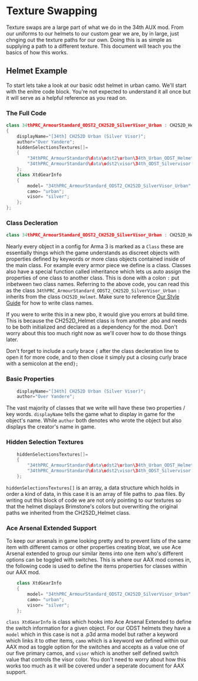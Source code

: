 <!--
I reccomend viewing this document with the extension Markdown Preview Enhanced (https://marketplace.visualstudio.com/items?itemName=shd101wyy.markdown-preview-enhanced).
Once installed to VS Code you can see a html preview by clicking the pane on the right side of VS Code that looks like an open book with a magnifying glass. This will greatly enchance readability.
-->

# Texture Swapping
Texture swaps are a large part of what we do in the 34th AUX mod. From our uniforms to our helmets to our custom gear we are, by in large, just chnging out the texture paths for our own. Doing this is as simple as supplying a path to a different texture. This document will teach you the basics of how this works.

## Helmet Example
To start lets take a look at our basic odst helmet in urban camo. We'll start with the enitre code block. You're not expected to understand it all once but it will serve as a helpful reference as you read on.

### The Full Code
```c++
class 34thPRC_ArmourStandard_ODST2_CH252D_SilverVisor_Urban : CH252D_Helmet
{
	displayName="[34th] CH252D Urban (Silver Visor)";
	author="Over Yandere";
	hiddenSelectionsTextures[]=
	{
		"34thPRC_ArmourStandard\data\odst2\urban\34th_Urban_ODST_Helmet.paa",
		"34thPRC_ArmourStandard\data\odst2\visor\34th_ODST_Silvervisor.paa"
	};
	class XtdGearInfo
	{
		model= "34thPRC_ArmourStandard_ODST2_CH252D_SilverVisor_Urban";
		camo= "urban";
		visor= "silver";
	};
};
```

### Class Decleration
```c++
class 34thPRC_ArmourStandard_ODST2_CH252D_SilverVisor_Urban : CH252D_Helmet
```
 Nearly every object in a config for Arma 3 is marked as a `Class` these are essentially things which the game understands as discreet objects with properties defined by keywords or more class objects contained inside of the main class. For example every armor piece we define is a class. Classes also have a special function called inheritance which lets us auto assign the properties of one class to another class. This is done with a colon `:` put inbetween two class names. Referring to the above code, you can read this as the class `34thPRC_ArmourStandard_ODST2_CH252D_SilverVisor_Urban` `:` inherits from the class `CH252D_Helmet`. Make sure to reference [Our Style Guide](..\Code_Style.md) for how to write class names.


If you were to write this in a new pbo, it would give you errors at build time. This is because the CH252D_Helmet class is from another .pbo and needs to be both initialized and declared as a dependency for the mod. Don't worry about this too much right now as we'll cover how to do those things later.

Don't forget to include a curly brace `{` after the class decleration line to open it for more code, and to then close it simply put a closing curly brace with a semicolon at the end`};`

### Basic Properties
```c++
	displayName="[34th] CH252D Urban (Silver Visor)";
	author="Over Yandere";
```
The vast majority of classes that we write will have these two properties / key words. `displayName` tells the game what to display in game for the object's name. While `author` both denotes who wrote the object but also displays the creator's name in game.

### Hidden Selection Textures
```c++
	hiddenSelectionsTextures[]=
	{
		"34thPRC_ArmourStandard\data\odst2\urban\34th_Urban_ODST_Helmet.paa", //The texture for the helmet
		"34thPRC_ArmourStandard\data\odst2\visor\34th_ODST_Silvervisor.paa" //The texture for the visor
	};
```
`hiddenSelectionsTextures[]` is an array, a data structure which holds in order a kind of data, in this case it is an array of file paths to .paa files. By writing out this block of code we are not only pointing to our textures so that the helmet displays Brimstone's colors but overwriting the original paths we inherited from the CH252D_Helmet class.

### Ace Arsenal Extended Support
To keep our arsenals in game looking pretty and to prevent lists of the same item with different camos or other properties creating bloat, we use Ace Arsenal extended to group our similar items into one item who's different options can be toggled with switches. This is where our AAX mod comes in, the following code is used to define the items properties for classes within our AAX mod.

```c++
	class XtdGearInfo
	{
		model= "34thPRC_ArmourStandard_ODST2_CH252D_SilverVisor_Urban";
		camo= "urban";
		visor= "silver";
	};
```

`class XtdGearInfo` is class which hooks into Ace Arsenal Extended to define the switch information for a given object. For our ODST helmets they have a `model` which in this case is not a .p3d arma model but rather a keyword which links it to other items, `camo` which is a keyword we defined within our AAX mod as toggle option for the switches and accepts as a value one of our five primary camos, and `visor` which is another self defined switch value that controls the visor color. You don't need to worry about how this works too much as it will be covered under a seperate document for AAX support.
